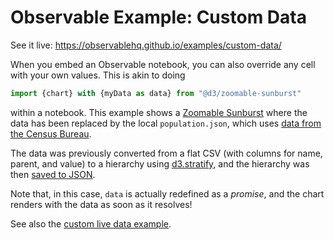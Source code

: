 # Observable Example: Custom Data

See it live: https://observablehq.github.io/examples/custom-data/

When you embed an Observable notebook, you can also override any cell with your own values. This is akin to doing

```js
import {chart} with {myData as data} from "@d3/zoomable-sunburst"
```

within a notebook. This example shows a [Zoomable Sunburst](https://observablehq.com/@d3/zoomable-sunburst) where the data has been replaced by the local `population.json`, which uses [data from the Census Bureau](https://www.census.gov/data/datasets/time-series/demo/popest/2010s-counties-total.html).

The data was previously converted from a flat CSV (with columns for name, parent, and value) to a hierarchy using [d3.stratify](https://observablehq.com/@d3/d3-stratify), and the hierarchy was then [saved to JSON](https://observablehq.com/@tophtucker/d3-hierarchy-to-json).

Note that, in this case, `data` is actually redefined as a _promise_, and the chart renders with the data as soon as it resolves!

See also the [custom live data example](../custom-live-data/).
